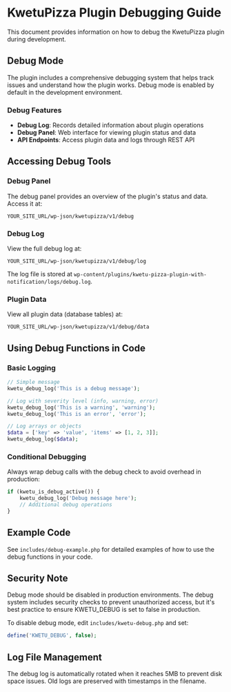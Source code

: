 # KwetuPizza Plugin Debugging Guide

This document provides information on how to debug the KwetuPizza plugin during development.

## Debug Mode

The plugin includes a comprehensive debugging system that helps track issues and understand how the plugin works. Debug mode is enabled by default in the development environment.

### Debug Features

- **Debug Log**: Records detailed information about plugin operations
- **Debug Panel**: Web interface for viewing plugin status and data
- **API Endpoints**: Access plugin data and logs through REST API

## Accessing Debug Tools

### Debug Panel

The debug panel provides an overview of the plugin's status and data. Access it at:

```
YOUR_SITE_URL/wp-json/kwetupizza/v1/debug
```

### Debug Log

View the full debug log at:

```
YOUR_SITE_URL/wp-json/kwetupizza/v1/debug/log
```

The log file is stored at `wp-content/plugins/kwetu-pizza-plugin-with-notification/logs/debug.log`.

### Plugin Data

View all plugin data (database tables) at:

```
YOUR_SITE_URL/wp-json/kwetupizza/v1/debug/data
```

## Using Debug Functions in Code

### Basic Logging

```php
// Simple message
kwetu_debug_log('This is a debug message');

// Log with severity level (info, warning, error)
kwetu_debug_log('This is a warning', 'warning');
kwetu_debug_log('This is an error', 'error');

// Log arrays or objects
$data = ['key' => 'value', 'items' => [1, 2, 3]];
kwetu_debug_log($data);
```

### Conditional Debugging

Always wrap debug calls with the debug check to avoid overhead in production:

```php
if (kwetu_is_debug_active()) {
    kwetu_debug_log('Debug message here');
    // Additional debug operations
}
```

## Example Code

See `includes/debug-example.php` for detailed examples of how to use the debug functions in your code.

## Security Note

Debug mode should be disabled in production environments. The debug system includes security checks to prevent unauthorized access, but it's best practice to ensure KWETU_DEBUG is set to false in production.

To disable debug mode, edit `includes/kwetu-debug.php` and set:

```php
define('KWETU_DEBUG', false);
```

## Log File Management

The debug log is automatically rotated when it reaches 5MB to prevent disk space issues. Old logs are preserved with timestamps in the filename. 